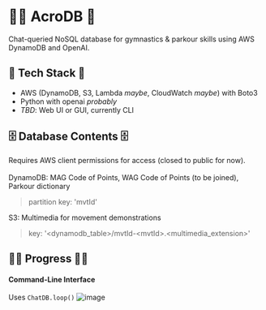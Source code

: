 # 🤸‍♂️ AcroDB 🤸
Chat-queried NoSQL database for gymnastics & parkour skills using AWS DynamoDB and OpenAI.
## 🧠 Tech Stack 🤖
- AWS (DynamoDB, S3, Lambda *maybe*, CloudWatch *maybe*) with Boto3
- Python with openai *probably*
- *TBD*: Web UI or GUI, currently CLI
## 🗄️ Database Contents 🗄️
Requires AWS client permissions for access (closed to public for now).<br><br>
DynamoDB: MAG Code of Points, WAG Code of Points (to be joined), Parkour dictionary
> partition key: 'mvtId'

S3: Multimedia for movement demonstrations
> key: '<dynamodb_table>/mvtId-\<mvtId\>.\<multimedia_extension\>'

## 👷‍♂️ Progress 👷‍♀️
#### Command-Line Interface
Uses ```ChatDB.loop()```
![image](https://github.com/user-attachments/assets/dcad7bb3-b835-4881-9680-c821f3d8d694)
